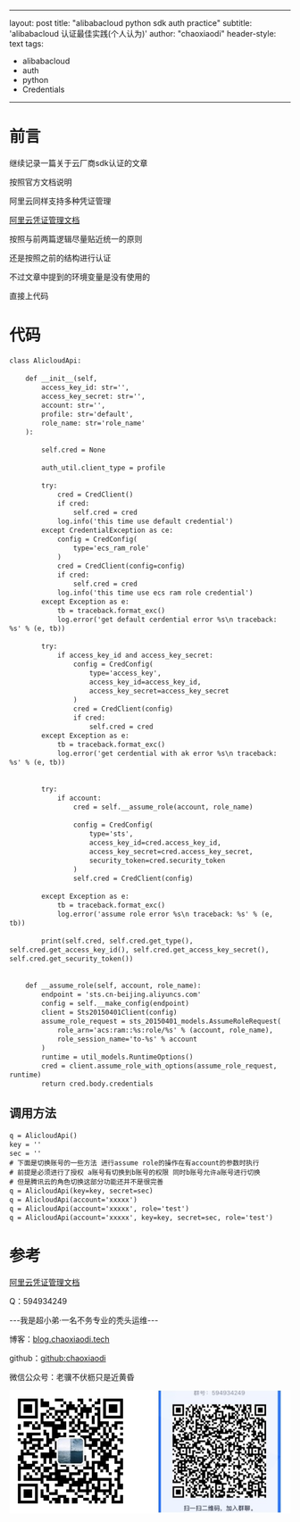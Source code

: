 <!--
 * @Author: guangcai.liu
 * @Date: 2023-11-16 09:59:17
 * @LastEditors: guangcai.liu
 * @LastEditTime: 2023-12-14 18:20:44
 * @FilePath: /chaoxiaodi.github.io/_posts/2023-12-09-alibabacloud-python-sdk-auth-practice.md
-->
---
layout: post
title: "alibabacloud python sdk auth practice"
subtitle: 'alibabacloud 认证最佳实践(个人认为)'
author: "chaoxiaodi"
header-style: text
tags:
  - alibabacloud
  - auth
  - python
  - Credentials
---

# 前言

继续记录一篇关于云厂商sdk认证的文章

按照官方文档说明

阿里云同样支持多种凭证管理

[阿里云凭证管理文档](https://help.aliyun.com/zh/sdk/developer-reference/manage-python-access-credentials?spm=a2c4g.11186623.0.0.363f3cefatNGgP)

按照与前两篇逻辑尽量贴近统一的原则

还是按照之前的结构进行认证

不过文章中提到的环境变量是没有使用的

直接上代码



# 代码

    class AlicloudApi:
    
        def __init__(self,
            access_key_id: str='',
            access_key_secret: str='',
            account: str='',
            profile: str='default',
            role_name: str='role_name'
        ):

            self.cred = None

            auth_util.client_type = profile

            try:
                cred = CredClient()
                if cred:
                    self.cred = cred
                log.info('this time use default credential')
            except CredentialException as ce:
                config = CredConfig(
                    type='ecs_ram_role'
                )
                cred = CredClient(config=config)
                if cred:
                    self.cred = cred
                log.info('this time use ecs ram role credential')
            except Exception as e:
                tb = traceback.format_exc()
                log.error('get default cerdential error %s\n traceback: %s' % (e, tb))

            try:
                if access_key_id and access_key_secret:
                    config = CredConfig(
                        type='access_key',
                        access_key_id=access_key_id,
                        access_key_secret=access_key_secret
                    )
                    cred = CredClient(config)
                    if cred:
                        self.cred = cred
            except Exception as e:
                tb = traceback.format_exc()
                log.error('get cerdential with ak error %s\n traceback: %s' % (e, tb))

            
            try:
                if account:
                    cred = self.__assume_role(account, role_name)

                    config = CredConfig(
                        type='sts',
                        access_key_id=cred.access_key_id,
                        access_key_secret=cred.access_key_secret,
                        security_token=cred.security_token
                    )
                    self.cred = CredClient(config)

            except Exception as e:
                tb = traceback.format_exc()
                log.error('assume role error %s\n traceback: %s' % (e, tb))

            print(self.cred, self.cred.get_type(), self.cred.get_access_key_id(), self.cred.get_access_key_secret(), self.cred.get_security_token())


        def __assume_role(self, account, role_name):
            endpoint = 'sts.cn-beijing.aliyuncs.com'
            config = self.__make_config(endpoint)
            client = Sts20150401Client(config)
            assume_role_request = sts_20150401_models.AssumeRoleRequest(
                role_arn='acs:ram::%s:role/%s' % (account, role_name),
                role_session_name='to-%s' % account
            )
            runtime = util_models.RuntimeOptions()
            cred = client.assume_role_with_options(assume_role_request, runtime)
            return cred.body.credentials

## 调用方法

    q = AlicloudApi()
    key = ''
    sec = ''
    # 下面是切换账号的一些方法 进行assume role的操作在有account的参数时执行
    # 前提是必须进行了授权 a账号有切换到b账号的权限 同时b账号允许a账号进行切换
    # 但是腾讯云的角色切换这部分功能还并不是很完善
    q = AlicloudApi(key=key, secret=sec)
    q = AlicloudApi(account='xxxxx')
    q = AlicloudApi(account='xxxxx', role='test')
    q = AlicloudApi(account='xxxxx', key=key, secret=sec, role='test')

# 参考
[阿里云凭证管理文档](https://help.aliyun.com/zh/sdk/developer-reference/manage-python-access-credentials?spm=a2c4g.11186623.0.0.363f3cefatNGgP)

Q：594934249

---我是超小弟·一名不务专业的秃头运维---

博客：[blog.chaoxiaodi.tech](https://blog.chaoxiaodi.tech)

github：[github:chaoxiaodi](https://github.com/chaoxiaodi)

微信公众号：老骥不伏枥只是近黄昏

![](/img/erweima.jpg)
